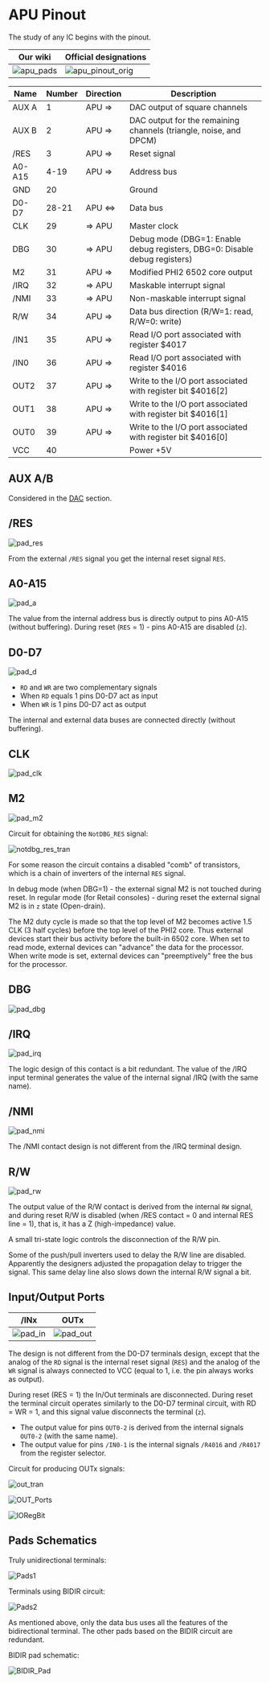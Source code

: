 # APU Pinout

The study of any IC begins with the pinout.

|Our wiki|Official designations|
|---|---|
|![apu_pads](/BreakingNESWiki/imgstore/apu/apu_pads.jpg)|![apu_pinout_orig](/BreakingNESWiki/imgstore/apu/apu_pinout_orig.png)|

|Name|Number|Direction|Description|
|---|---|---|---|
|AUX A|1|APU =>|DAC output of square channels|
|AUX B|2|APU =>|DAC output for the remaining channels (triangle, noise, and DPCM)|
|/RES|3|APU =>|Reset signal|
|A0-A15|4-19|APU =>|Address bus|
|GND|20| |Ground|
|D0-D7|28-21|APU <=>|Data bus|
|CLK|29|=> APU|Master clock|
|DBG|30|=> APU|Debug mode (DBG=1: Enable debug registers, DBG=0: Disable debug registers)|
|M2|31|APU =>|Modified PHI2 6502 core output|
|/IRQ|32|=> APU|Maskable interrupt signal|
|/NMI|33|=> APU|Non-maskable interrupt signal|
|R/W|34|APU =>|Data bus direction (R/W=1: read, R/W=0: write)|
|/IN1|35|APU =>|Read I/O port associated with register $4017|
|/IN0|36|APU =>|Read I/O port associated with register $4016|
|OUT2|37|APU =>|Write to the I/O port associated with register bit $4016\[2\]|
|OUT1|38|APU =>|Write to the I/O port associated with register bit $4016\[1\]|
|OUT0|39|APU =>|Write to the I/O port associated with register bit $4016\[0\]|
|VCC|40| |Power +5V|

## AUX A/B

Considered in the [DAC](dac.md) section.

## /RES

![pad_res](/BreakingNESWiki/imgstore/apu/pad_res.jpg)

From the external `/RES` signal you get the internal reset signal `RES`.

## A0-A15

![pad_a](/BreakingNESWiki/imgstore/apu/pad_a.jpg)

The value from the internal address bus is directly output to pins A0-A15 (without buffering). During reset (`RES` = 1) - pins A0-A15 are disabled (`z`).

## D0-D7

![pad_d](/BreakingNESWiki/imgstore/apu/pad_d.jpg)

- `RD` and `WR` are two complementary signals
- When `RD` equals 1 pins D0-D7 act as input
- When `WR` is 1 pins D0-D7 act as output

The internal and external data buses are connected directly (without buffering).

## CLK

![pad_clk](/BreakingNESWiki/imgstore/apu/pad_clk.jpg)

## M2

![pad_m2](/BreakingNESWiki/imgstore/apu/pad_m2.jpg)

Circuit for obtaining the `NotDBG_RES` signal:

![notdbg_res_tran](/BreakingNESWiki/imgstore/apu/notdbg_res_tran.jpg)

For some reason the circuit contains a disabled "comb" of transistors, which is a chain of inverters of the internal `RES` signal.

In debug mode (when DBG=1) - the external signal M2 is not touched during reset. In regular mode (for Retail consoles) - during reset the external signal M2 is in `z` state (Open-drain).

The M2 duty cycle is made so that the top level of M2 becomes active 1.5 CLK (3 half cycles) before the top level of the PHI2 core. Thus external devices start their bus activity before the built-in 6502 core. When set to read mode, external devices can "advance" the data for the processor. When write mode is set, external devices can "preemptively" free the bus for the processor.

## DBG

![pad_dbg](/BreakingNESWiki/imgstore/apu/pad_dbg.jpg)

## /IRQ

![pad_irq](/BreakingNESWiki/imgstore/apu/pad_irq.jpg)

The logic design of this contact is a bit redundant. The value of the /IRQ input terminal generates the value of the internal signal /IRQ (with the same name).

## /NMI

![pad_nmi](/BreakingNESWiki/imgstore/apu/pad_nmi.jpg)

The /NMI contact design is not different from the /IRQ terminal design.

## R/W

![pad_rw](/BreakingNESWiki/imgstore/apu/pad_rw.jpg)

The output value of the R/W contact is derived from the internal `RW` signal, and during reset R/W is disabled (when /RES contact = 0 and internal RES line = 1), that is, it has a Z (high-impedance) value.

A small tri-state logic controls the disconnection of the R/W pin.

Some of the push/pull inverters used to delay the R/W line are disabled. Apparently the designers adjusted the propagation delay to trigger the signal.
This same delay line also slows down the internal R/W signal a bit.

## Input/Output Ports

|/INx|OUTx|
|---|---|
|![pad_in](/BreakingNESWiki/imgstore/apu/pad_in.jpg)|![pad_out](/BreakingNESWiki/imgstore/apu/pad_out.jpg)|

The design is not different from the D0-D7 terminals design, except that the analog of the `RD` signal is the internal reset signal (`RES`) and the analog of the `WR` signal is always connected to VCC (equal to 1, i.e. the pin always works as output).

During reset (RES = 1) the In/Out terminals are disconnected. During reset the terminal circuit operates similarly to the D0-D7 terminal circuit, with RD = WR = 1, and this signal value disconnects the terminal (`z`).

- The output value for pins `OUT0-2` is derived from the internal signals `OUT0-2` (with the same name).
- The output value for pins `/IN0-1` is the internal signals `/R4016` and `/R4017` from the register selector.

Circuit for producing OUTx signals:

![out_tran](/BreakingNESWiki/imgstore/apu/out_tran.jpg)

![OUT_Ports](/BreakingNESWiki/imgstore/apu/OUT_Ports.jpg)

![IORegBit](/BreakingNESWiki/imgstore/apu/IORegBit.jpg)

## Pads Schematics

Truly unidirectional terminals:

![Pads1](/BreakingNESWiki/imgstore/apu/Pads1.jpg)

Terminals using BIDIR circuit:

![Pads2](/BreakingNESWiki/imgstore/apu/Pads2.jpg)

As mentioned above, only the data bus uses all the features of the bidirectional terminal. The other pads based on the BIDIR circuit are redundant.

BIDIR pad schematic:

![BIDIR_Pad](/BreakingNESWiki/imgstore/apu/BIDIR_Pad.jpg)
